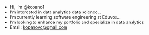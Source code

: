 - Hi, I’m @kopano1
- I’m interested in data analytics data science...
- I’m currently learning software engineering at Eduvos...
- I’m looking to enhance my portfolio and specialize in data analytics
- Email: kopanovc@gmail.com


